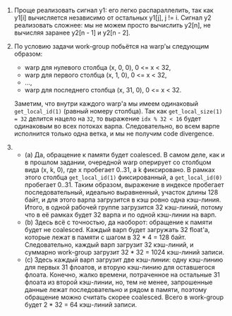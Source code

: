 1. Проще реализовать сигнал y1: его легко распараллелить, так как y1[i] вычисляется независимо от остальных y1[j], j != i.
Сигнал y2 реализовать сложнее: мы не можем просто вычислить y2[n], не вычисляя заранее y2[n - 1] и y2[n - 2].
2. По условию задачи work-group побьётся на warp'ы следующим образом:
    * warp для нулевого столбца (x, 0, 0), 0 <= x < 32,
    * warp для первого столбца (x, 1, 0), 0 <= x < 32,
    * ...,
    * warp для последнего столбца (x, 31, 0), 0 <= x < 32. 

    Заметим, что внутри каждого warp'а мы имеем одинаковый `get_local_id(1)` (равный номеру столбца). Так как `get_local_size(1) = 32` делится нацело на `32`, то выражение `idx % 32 < 16` будет одинаковым во всех потоках варпа. Следовательно, во всем варпе исполнится только одна ветка, и мы не получим code divergence.
3.
    * (a) Да, обращение к памяти будет coalesced. В самом деле, как и в прошлом задании, очередной warp оперирует со столбцом вида (x, k, 0), где x пробегает 0..31, а k фиксировано. В рамках этого столбца `get_local_id(1)` фиксированный, а `get_local_id(0)` пробегает 0..31. Таким образом, выражение в индексе пробегает последовательный, идеально выравненный, участок длины 128 байт, и для этого варпа загрузится в кэш ровно одна кэш-линия. Итого, в одной рабочей группе загрузится 32 кэш-линий, потому что в её рамках будет 32 варпа и по одной кэш-линии на варп.
    * (b) Здесь всё с точностью, да наоборот: обращение к памяти будет не coalesced. Каждый варп будет загружать 32 float'а, которые лежат в памяти с шагом в 32 * 4 = 128 байт. Следовательно, каждый варп загрузит 32 кэш-линий, и суммарно work-group загрузит 32 * 32 = 1024 кэш-линий записи.
    * (c) Здесь каждый варп загрузит две кэш-линии: одну кэш-линию для первых 31 флоатов, и вторую кэш-линию для оставшегося флоата. Конечно, жалко времени, потраченное на остальные 31 флоата из второй кэш-линии, но, тем не менее, запрошенные данные лежат последовательно и рядом в памяти, поэтому обращение можно считать скорее coalesced. Всего в work-group будет 2 * 32 = 64 кэш-линий записи.
